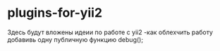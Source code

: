 # plugins-for-yii2

Здесь будут вложены идеии по работе с yii2 
-как облехчить работу добавивь одну публичную функцию debug();
